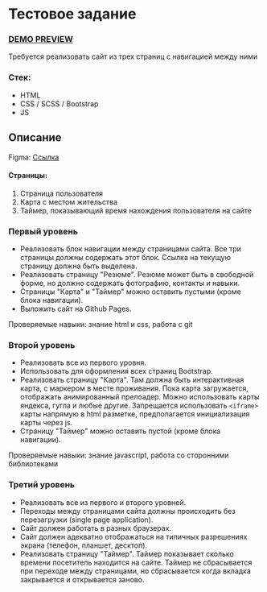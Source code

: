 # Тестовое задание

### [DEMO PREVIEW](https://nanammii.github.io/profile/)

Требуется реализовать сайт из трех страниц с навигацией между ними

### Стек:
- HTML
- CSS / SCSS / Bootstrap
- JS

## Описание

Figma: [Ссылка](https://www.figma.com/file/gZwWzeyH4mUkt72XETyg0p/Web-develop-tasks)

#### Страницы:

1. Страница пользователя
2. Карта с местом жительства
3. Таймер, показывающий время нахождения пользователя на сайте

### Первый уровень
- Реализовать блок навигации между страницами сайта. Все три страницы должны содержать этот блок. Ссылка на текущую страницу должна быть выделена.
- Реализовать страницу "Резюме". Резюме может быть в свободной форме, но должно содержать фотографию, контакты и навыки.
- Страницы "Карта" и "Таймер" можно оставить пустыми (кроме блока навигации).
- Выложить сайт на Github Pages.

Проверяемые навыки: знание html и css, работа с git


### Второй уровень
- Реализовать все из первого уровня.
- Использовать для оформления всех страниц Bootstrap.
- Реализовать страницу "Карта". Там должна быть интерактивная карта, с маркером в месте проживания. Пока карта загружается, отображать анимированный прелоадер. Можно использовать карты яндекса, гугла и любые другие. Запрещается использовать `<iframe>` карты напрямую в html разметке, предполагается инициализация карты через js.
- Страницу "Таймер" можно оставить пустой (кроме блока навигации).

Проверяемые навыки: знание javascript, работа со сторонними библиотеками

### Третий уровень
- Реализовать все из первого и второго уровней.
- Переходы между страницами сайта должны происходить без перезагрузки (single page application).
- Сайт должен работать в разных браузерах.
- Сайт должен адекватно отображаться на типичных разрешениях экрана (телефон, планшет, десктоп).
- Реализовать страницу "Таймер". Таймер показывает сколько времени посетитель находится на сайте. Таймер не сбрасывается при переходе между страницами, но сбрасывается когда вкладка закрывается и открывается заново.

